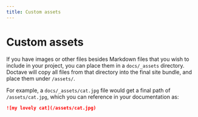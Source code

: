 ```yaml
---
title: Custom assets
---
```


Custom assets
=============

If you have images or other files besides Markdown files that you wish to include in your project,
you can place them in a `docs/_assets` directory. Doctave will copy all files from that directory
into the final site bundle, and place them under `/assets/`.

For example, a `docs/_assets/cat.jpg` file would get a final path of `/assets/cat.jpg`, which you
can reference in your documentation as:

```markdown
![my lovely cat](/assets/cat.jpg)
```
